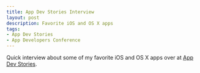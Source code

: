 ```yaml
---
title: App Dev Stories Interview
layout: post
description: Favorite iOS and OS X apps
tags:
- App Dev Stories
- App Developers Conference
---
```


Quick interview about some of my favorite iOS and OS X apps over at [App Dev Stories](http://www.appdevstories.com/app-user-picks-matthew-morey/).
